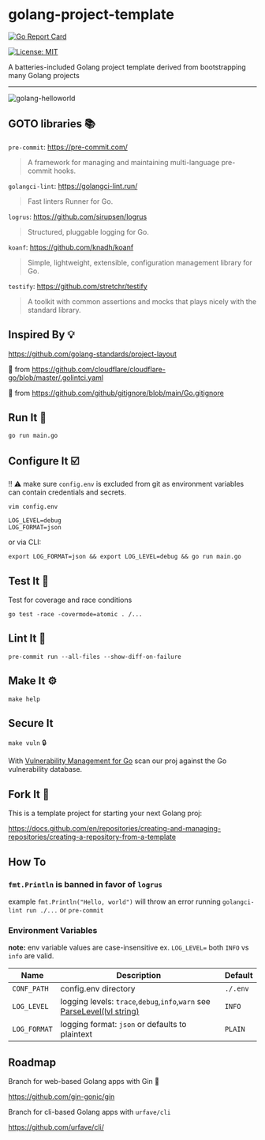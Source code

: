 # golang-project-template

[![Go Report Card](https://goreportcard.com/badge/github.com/mikeblum/golang-project-template)](https://goreportcard.com/report/github.com/mikeblum/golang-project-template)

[![License: MIT](https://img.shields.io/badge/License-MIT-yellow.svg)](https://opensource.org/licenses/MIT)

A batteries-included Golang project template derived from bootstrapping many Golang projects

---

![golang-helloworld](https://user-images.githubusercontent.com/3905463/209570840-6b4c3df0-aca4-4de0-899d-ebc823ae0366.png)

## GOTO libraries 📚

`pre-commit`: https://pre-commit.com/

> A framework for managing and maintaining multi-language pre-commit hooks.

`golangci-lint`: https://golangci-lint.run/

> Fast linters Runner for Go.

`logrus`: https://github.com/sirupsen/logrus

> Structured, pluggable logging for Go.

`koanf`: https://github.com/knadh/koanf

> Simple, lightweight, extensible, configuration management library for Go.

`testify`: https://github.com/stretchr/testify

> A toolkit with common assertions and mocks that plays nicely with the standard library.

## Inspired By 💡

https://github.com/golang-standards/project-layout

🍴 from https://github.com/cloudflare/cloudflare-go/blob/master/.golintci.yaml

🍴 from https://github.com/github/gitignore/blob/main/Go.gitignore

## Run It 🏃

`go run main.go`

## Configure It ☑️

‼️ ⚠️ make sure `config.env` is excluded from git as environment variables can contain credentials and secrets.

`vim config.env`

```
LOG_LEVEL=debug
LOG_FORMAT=json
```

or via CLI:

`export LOG_FORMAT=json && export LOG_LEVEL=debug && go run main.go`

## Test It 🧪

Test for coverage and race conditions

`go test -race -covermode=atomic .
/...`

## Lint It 👕

`pre-commit run --all-files --show-diff-on-failure`

## Make It ⚙️

`make help`

## Secure It 

`make vuln` 🔒

With [Vulnerability Management for Go](https://go.dev/blog/vuln) scan our proj against the Go vulnerability database.

## Fork It 🍴

This is a template project for starting your next Golang proj:

https://docs.github.com/en/repositories/creating-and-managing-repositories/creating-a-repository-from-a-template

## How To

### `fmt.Println` is banned in favor of `logrus`

example `fmt.Println("Hello, world")` will throw an error running `golangci-lint run ./...` or `pre-commit`

### Environment Variables

**note:** env variable values are case-insensitive ex. `LOG_LEVEL=` both `INFO` vs `info` are valid.

| Name          | Description   | Default       |
| ------------- | ------------- | ------------- |
| `CONF_PATH`   | config.env directory | `./.env` |
| `LOG_LEVEL`  | logging levels: `trace`,`debug`,`info`,`warn` see [ParseLevel(lvl string)](https://github.com/sirupsen/logrus/blob/fdf1618bf7436ec3ee65753a6e2999c335e97221/logrus.go#L25) | `INFO` |
| `LOG_FORMAT` | logging format: `json` or defaults to plaintext | `PLAIN` |


## Roadmap

Branch for web-based Golang apps with Gin 🥃

https://github.com/gin-gonic/gin

Branch for cli-based Golang apps with `urfave/cli`

https://github.com/urfave/cli/
